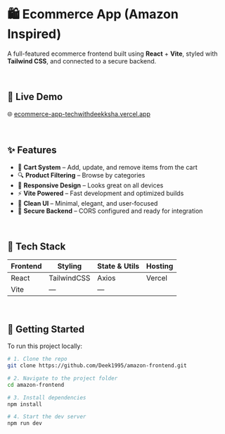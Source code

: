 # 🛍️ Ecommerce App (Amazon Inspired)

A full-featured ecommerce frontend built using **React** + **Vite**, styled with **Tailwind CSS**, and connected to a secure backend.

<br/>

## 🔗 Live Demo

🌐 [ecommerce-app-techwithdeekksha.vercel.app](https://ecommerce-app-techwithdeekksha.vercel.app)

<br/>

## ✨ Features

- 🛒 **Cart System** – Add, update, and remove items from the cart  
- 🔍 **Product Filtering** – Browse by categories  
- 📱 **Responsive Design** – Looks great on all devices  
- ⚡️ **Vite Powered** – Fast development and optimized builds  
- 🧼 **Clean UI** – Minimal, elegant, and user-focused  
- 🔐 **Secure Backend** – CORS configured and ready for integration  

<br/>

## 🧠 Tech Stack

| Frontend | Styling     | State & Utils | Hosting  |
|----------|-------------|---------------|----------|
| React    | TailwindCSS | Axios         | Vercel   |
| Vite     | —           | —             |          |

<br/>

## 🚀 Getting Started

To run this project locally:

```bash
# 1. Clone the repo
git clone https://github.com/Deek1995/amazon-frontend.git

# 2. Navigate to the project folder
cd amazon-frontend

# 3. Install dependencies
npm install

# 4. Start the dev server
npm run dev
